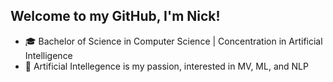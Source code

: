 <h2>Welcome to my GitHub, I'm Nick!</h2>


- 🎓 Bachelor of Science in Computer Science | Concentration in Artificial Intelligence
- 🤖 Artificial Intellegence is my passion, interested in MV, ML, and NLP
